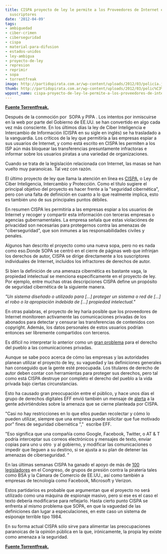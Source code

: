 ```yaml
---
title: CISPA proyecto de ley le permite a los Proveedores de Internet espíar  a sus
  suscriptores
date: '2012-04-09'
tags:
- ambiguedad
- ciber-crimen
- ciberseguridad
- cispa
- material-para-difusion
- estados-unidos
- ley-ambigua
- proyecto-de-ley
- represion
- reprimir
- sopa
- torrentfreak
image: http://partidopirata.com.ar/wp-content/uploads/2012/03/policía.jpg
thumb: http://partidopirata.com.ar/wp-content/uploads/2012/03/polic%C3%ADa-150x150.jpg
wppost_name: cispa-proyecto-de-ley-le-permite-a-los-proveedores-de-internet-espiar-a-sus-suscriptores
---
```


<strong><a href="https://torrentfreak.com/cispa-bill-lets-isps-spy-on-and-report-pirating-subscribers-120409/" target="_blank">Fuente Torrentfreak.</a></strong>

Después de la conmoción por  SOPA y PIPA . Los intentos por inmiscuirse en la web por parte del Gobierno de EE.UU. se han convertido en algo cada vez más consciente. En los últimos días la ley de Ciber Inteligencia e Intercambio de Información (CISPA en su sigle en inglés) se ha trasladado a la vanguardia. Los críticos de la ley que permitiría a las empresas espiar a sus usuarios de Internet, y como está escrito en CISPA les permiten a los ISP aún más bloquear las transferencias presuntamente infractoras e informar sobre los usuarios piratas a una variedad de organizaciones.

Cuando se trata de la legislación relacionada con Internet, las masas se han vuelto muy paranoicas. Tal vez con razón.

El último proyecto de ley que llama la atención en línea es <a href="http://www.govtrack.us/congress/bills/112/hr3523">CISPA</a>, o Ley de Ciber Inteligencia, Intercambio y Protección. Como el título sugiere el principal objetivo del proyecto es hacer frente a la "seguridad cibernética", pero con una falta de definición en cuanto a lo que realmente implica, esto es también uno de sus principales puntos débiles.

En resumen CISPA les permitiría a las empresas espiar a los usuarios de Internet y recoger y compartir esta información con terceras empresas o agencias gubernamentales. La empresa señala que estas violaciónes de privacidad son necesarias para protegernos contra las amenazas de "ciberseguridad", que son inmunes a las responsabilidades civiles y penales.

Algunos han descrito el proyecto como una nueva sopa, pero no es nada como eso.Donde SOPA se centró en el cierre de páginas web que infrinjan los derechos de autor, CISPA se dirige directamente a los suscriptores individuales de Internet, incluidos los infractores de derechos de autor.

Si bien la definición de una amenaza cibernética es bastante vaga, la propiedad intelectual se menciona específicamente en el proyecto de ley. Por ejemplo, entre muchas otras descripciones CISPA define un propósito de seguridad cibernética de la siguiente manera.

<em>"Un sistema diseñado o utilizado para [...] proteger un sistema o red de [...] el robo o la apropiación indebida de [...] propiedad intelectual."</em>

En otras palabras, el proyecto de ley haría posible que los proveedores de Internet monitoreen activamente las comunicaciones privadas de los abonados para detectar y censurar las transferencias de contenidos con copyright. Además, los datos personales de estos usuarios podrían entonces ser libremente compartidos con terceros.

Es difícil no interpretar lo anterior como un <a href="http://www.techdirt.com/articles/20120402/04425118325/forget-sopa-you-should-be-worried-about-this-cybersecurity-bill.shtml">gran problema</a> para el derecho del pueblo a las comunicaciones privadas.

Aunque se sabe poco acerca de cómo las empresas y las autoridades planean utilizar el proyecto de ley, su vaguedad y las definiciones generales han conseguido que la gente esté preocupada. Los titulares de derecho de autor deben contar con herramientas para proteger sus derechos, pero tal como está CISPA destruye por completo el derecho del pueblo a la vida privada bajo ciertas circunstancias.

Esto ha causado gran preocupación entre el público, y hace unos días el grupo de derechos digitales EFF envió también un mensaje de <a href="https://action.eff.org/o/9042/p/dia/action/public/?action_KEY=8444">alerta</a> a la gente advirtiéndoles sobre la amenaza que se cierne planteada por CISPA.

"Casi no hay restricciones en lo que ellos puedan recolectar y cómo lo pueden utilizar, siempre que una empresa puede solicitar que fue motivado por" fines de seguridad cibernética ","  escribe EFF.

"Eso significa que una compañía como Google, Facebook, Twitter, o AT &amp; T podría interceptar sus correos electrónicos y mensajes de texto, enviar copias para uno u otro  y al gobierno, y modificar las comunicaciones o impedir que lleguen a su destino, si se ajusta a su plan de detener las amenazas de ciberseguridad. "

En las últimas semanas CISPA ha ganado el apoyo de más de <a href="http://intelligence.house.gov/press-release/co-sponsors-top-100-rogers-ruppersberger-bipartisan-cyber-bill">100 legisladores</a> en el Congreso, de grupos de presión contra la piratería tales como BSA y la Cámara de Comercio de EE.UU., así como también a empresas de tecnología como Facebook, Microsoft y Verizon.

Estos partidarios es probable que argumentan que el proyecto no será utilizado como una máquina de espionaje masivo, pero si ese es el caso el texto debería modificarse para reflejarlo. Hasta cierto punto CISPA se enfrenta al mismo problema que SOPA, en que la vaguedad de las definiciones dan lugar a especulaciones, en este caso un sistema de esiponaje terrible tipo 1984.

En su forma actual CISPA sólo sirve para alimentar las preocupaciones paranoicas de la opinión pública en la que, irónicamente, la propia ley existe como amenaza a la seguridad.

<strong><a href="https://torrentfreak.com/cispa-bill-lets-isps-spy-on-and-report-pirating-subscribers-120409/" target="_blank">Fuente Torrentfreak.</a></strong>
